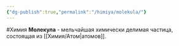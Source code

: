 ```yaml
---
{"dg-publish":true,"permalink":"/himiya/molekula/"}
---
```


#Химия 
**Молекула** - мельчайшая химически делимая частица, состоящая из [[Химия/Атом\|атомов]].